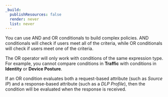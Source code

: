 ```yaml
---
_build:
  publishResources: false
  render: never
  list: never
---
```


You can use AND and OR conditionals to build complex policies. AND conditionals will check if users meet all of the criteria, while OR conditionals will check if users meet one of the criteria.

The OR operator will only work with conditions of the same expression type. For example, you cannot compare conditions in **Traffic** with conditions in **Identity** or **Device Posture**.

If an OR condition evaluates both a request-based attribute (such as _Source IP_) and a response-based attribute (such as a _DLP Profile_), then the condition will be evaluated when the response is received.
